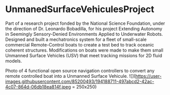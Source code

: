 # UnmanedSurfaceVehiculesProject
Part of a research project fonded by the National Science Foundation, under the direction of Dr. Leonardo Bobadilla, for his project Extending Autonomy in Seemingly Sensory-Denied Environments Applied to Underwater Robots. Designed and built a mechatronics system for a fleet of small-scale commercial Remote-Control boats to create a test bed to track oceanic coherent structures. Modifications on boats were made to make them small Unmanned Surface Vehicles (USV) that meet tracking missions for 2D fluid models. 

Photo of 4 functional open source navigation controllers to convert any remote controlled boat into a Unmanned Surface Vehicule. 
![](https://user-images.githubusercontent.com/85200493/194188711-497abcd2-42ac-4c07-864d-06db18ea814f.jpeg = 250x250)
